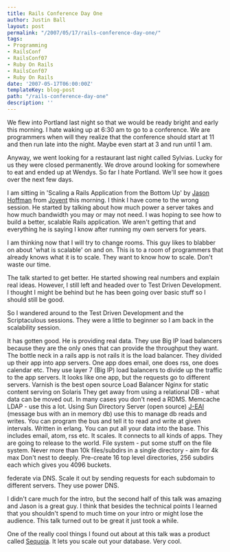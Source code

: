 ```yaml
---
title: Rails Conference Day One
author: Justin Ball
layout: post
permalink: "/2007/05/17/rails-conference-day-one/"
tags:
- Programming
- RailsConf
- RailsConf07
- Ruby On Rails
- RailsConf07
- Ruby On Rails
date: '2007-05-17T06:00:00Z'
templateKey: blog-post
path: "/rails-conference-day-one"
description: ''
---
```


We flew into Portland last night so that we would be ready bright and early this morning. I hate waking up at 6:30 am to go to a conference. We are programmers when will they realize that the conference should start at 11 and then run late into the night. Maybe even start at 3 and run until 1 am.

Anyway, we went looking for a restaurant last night called Sylvias. Lucky for us they were closed permanently. We drove around looking for somewhere to eat and ended up at Wendys. So far I hate Portland. We'll see how it goes over the next few days.

I am sitting in 'Scaling a Rails Application from the Bottom Up' by [Jason Hoffman][1] from [Joyent][2] this morning. I think I have come to the wrong session. He started by talking about how much power a server takes and how much bandwidth you may or may not need. I was hoping to see how to build a better, scalable Rails application. We aren't getting that and everything he is saying I know after running my own servers for years.

 [1]: http://joyeur.com/
 [2]: http://joyent.com/

I am thinking now that I will try to change rooms. This guy likes to blabber on about 'what is scalable' on and on. This is to a room of programmers that already knows what it is to scale. They want to know how to scale. Don't waste our time.

The talk started to get better. He started showing real numbers and explain real ideas. However, I still left and headed over to Test Driven Development. I thought I might be behind but he has been going over basic stuff so I should still be good.

So I wandered around to the Test Driven Development and the Scriptaculous sessions. They were a little to beginner so I am back in the scalability session.

It has gotten good. He is providing real data.
They use Big IP load balancers because they are the only ones that can provide the throughput they want.
The bottle neck in a rails app is not rails it is the load balancer.
They divided up their app into app servers. One app does email, one does rss, one does calendar etc. They use layer 7 (Big IP) load balancers to divide up the traffic to the app servers. It looks like one app, but the requests go to different servers.
Varnish is the best open source Load Balancer
Nginx for static content serving on Solaris
They get away from using a relational DB - what data can be moved out. In many cases you don't need a RDMS.
Memcache
LDAP - use this a lot. Using Sun Directory Server (open source)
[J-EAI][3] (message bus with an in memory db) use this to manage db reads and writes. You can program the bus and tell it to read and write at given intervals. Written in erlang. You can put all your data into the base. This includes email, atom, rss etc. It scales. It connects to all kinds of apps. They are going to release to the world.
File system - put some stuff on the file system. Never more than 10k files/subdirs in a single directory - aim for 4k max
Don't nest to deeply.
Pre-create 16 top level directories, 256 subdirs each which gives you 4096 buckets.

 [3]: http://www.process-one.net/en/jeai/

federate via DNS. Scale it out by sending requests for each subdomain to different servers. They use power DNS.

I didn't care much for the intro, but the second half of this talk was amazing and Jason is a great guy. I think that besides the technical points I learned that you shouldn't spend to much time on your intro or might lose the audience. This talk turned out to be great it just took a while.

One of the really cool things I found out about at this talk was a product called [Sequoia][4]. It lets you scale out your database. Very cool.

 [4]: http://sequoia.continuent.org/HomePage
